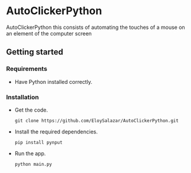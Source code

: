 # AutoClickerPython
AutoClickerPython this consists of automating the touches of a mouse on an element of the computer screen

## Getting started

### Requirements
- Have Python installed correctly.

### Installation
- Get the code.

    ```
    git clone https://github.com/EloySalazar/AutoClickerPython.git
    ```

- Install the required dependencies.

    ```
    pip install pynput
    ```

- Run the app.

    ```
    python main.py
    ```
